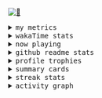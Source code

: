 [![🐙](https://hits.seeyoufarm.com/api/count/incr/badge.svg?url=https%3A%2F%2Fgithub.com%2Fktnkk%2Fhit-counter&count_bg=%23070707&title_bg=%23070707&icon=&icon_color=%23E7E7E7&title=visitors&edge_flat=true)](https://hits.seeyoufarm.com)

<details>
  <summary> <samp>my metrics</samp></summary>
  
  <br>
  
 ![🐳](https://github.com/kkhys/kkhys/blob/main/github-metrics.svg)
  
  ***
</details>

<details>
  <summary> <samp>wakaTime stats</samp></summary>
  
  <br>
  
<!--START_SECTION:waka-->
![Code Time](http://img.shields.io/badge/Code%20Time-4%2C738%20hrs%2032%20mins-blue)

**🐱 My GitHub Data** 

> 📦 5.2 MB Used in GitHub's Storage 
 > 
> 🏆 2,476 Contributions in the Year 2024
 > 
> 💼 Opted to Hire
 > 
> 📜 9 Public Repositories 
 > 
> 🔑 23 Private Repositories 
 > 
**I'm a Night 🦉** 

```text
🌞 Morning                11436 commits       ███████░░░░░░░░░░░░░░░░░░   27.67 % 
🌆 Daytime                8630 commits        █████░░░░░░░░░░░░░░░░░░░░   20.88 % 
🌃 Evening                18287 commits       ███████████░░░░░░░░░░░░░░   44.25 % 
🌙 Night                  2971 commits        ██░░░░░░░░░░░░░░░░░░░░░░░   07.19 % 
```
📅 **I'm Most Productive on Sunday** 

```text
Monday                   4709 commits        ███░░░░░░░░░░░░░░░░░░░░░░   11.40 % 
Tuesday                  5512 commits        ███░░░░░░░░░░░░░░░░░░░░░░   13.34 % 
Wednesday                5700 commits        ███░░░░░░░░░░░░░░░░░░░░░░   13.79 % 
Thursday                 5696 commits        ███░░░░░░░░░░░░░░░░░░░░░░   13.78 % 
Friday                   6001 commits        ████░░░░░░░░░░░░░░░░░░░░░   14.52 % 
Saturday                 6385 commits        ████░░░░░░░░░░░░░░░░░░░░░   15.45 % 
Sunday                   7321 commits        ████░░░░░░░░░░░░░░░░░░░░░   17.72 % 
```


📊 **This Week I Spent My Time On** 

```text
🕑︎ Time Zone: Asia/Tokyo

💬 Programming Languages: 
Java                     21 hrs 46 mins      █████████████░░░░░░░░░░░░   50.46 % 
Other                    17 hrs 6 mins       ██████████░░░░░░░░░░░░░░░   39.64 % 
TypeScript               2 hrs 27 mins       █░░░░░░░░░░░░░░░░░░░░░░░░   05.70 % 
Play 2 Routing           29 mins             ░░░░░░░░░░░░░░░░░░░░░░░░░   01.13 % 
Play2                    23 mins             ░░░░░░░░░░░░░░░░░░░░░░░░░   00.92 % 

🔥 Editors: 
IntelliJ IDEA            26 hrs 2 mins       ███████████████░░░░░░░░░░   60.33 % 
Chrome                   17 hrs 7 mins       ██████████░░░░░░░░░░░░░░░   39.67 % 

💻 Operating System: 
Mac                      43 hrs 9 mins       █████████████████████████   100.00 % 
```


 Last Updated on 2024/09/28 18:42:29 UTC
<!--END_SECTION:waka-->
  
  ***
</details>


<details>
  <summary> <samp>now playing</samp></summary>
  
  <br>
 
 [![🐟](https://spotify-github-profile.vercel.app/api/view?uid=31ryofms4dnv7mrohhepo4c4zgqu&cover_image=true&theme=default&show_offline=false&background_color=121212&bar_color=53b14f&bar_color_cover=false)](https://open.spotify.com/user/31ryofms4dnv7mrohhepo4c4zgqu)
  
  ***
</details>

<details>
  <summary> <samp>github readme stats</samp></summary>
  
  <br>
  
 <p align="left"> 
  <img alt="🐠" src="https://github-readme-stats.vercel.app/api?username=kkhys&count_private=true&show_icons=true&theme=dark&include_all_commits=true" />
  <img alt="🐟" src="https://github-readme-stats.vercel.app/api/top-langs/?username=kkhys&layout=compact&theme=dark&langs_count=10&hide=HTML,CSS,SCSS" />
</p>
  
  ***
</details>

<details>
  <summary> <samp>profile trophies</samp></summary>
  
  <br>
  
  [![🐬](https://github-profile-trophy.vercel.app/?username=kkhys&rank=SECRET,SSS,SS,S,AAA,AA,A&theme=darkhub&row=1&margin-w=10&no-bg=true)](https://github.com/ryo-ma/github-profile-trophy)
  
  ***
</details>

<details>
  <summary> <samp>summary cards</samp></summary>
  
  <br>
  
  ![🐋](https://github-profile-summary-cards.vercel.app/api/cards/profile-details?username=kkhys&theme=github_dark)
  ![🦑](https://github-profile-summary-cards.vercel.app/api/cards/repos-per-language?username=kkhys&theme=github_dark)
  ![🦭](https://github-profile-summary-cards.vercel.app/api/cards/most-commit-language?username=kkhys&theme=github_dark)
  ![🦀](https://github-profile-summary-cards.vercel.app/api/cards/stats?username=kkhys&theme=github_dark)
  ![🦈](https://github-profile-summary-cards.vercel.app/api/cards/productive-time?username=kkhys&theme=github_dark)
  
  ***
</details>

<details>
  <summary> <samp>streak stats</samp></summary>
  
  <br>
  
  [![🐠](http://github-readme-streak-stats.herokuapp.com?user=kkhys&theme=dark)](https://git.io/streak-stats)
  
  ***
</details>

<details>
  <summary> <samp>activity graph</samp></summary>
  
  <br>
  
  [![🐡](https://github-readme-activity-graph.vercel.app/graph?username=kkhys&theme=xcode)](https://github.com/ashutosh00710/github-readme-activity-graph)
  
  ***
</details>
